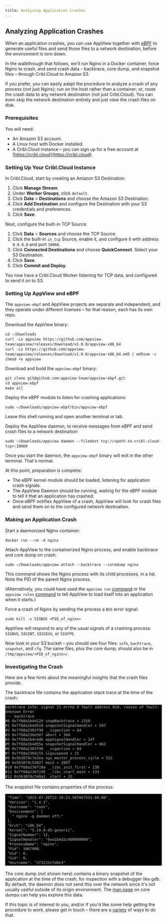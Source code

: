 ```yaml
---
title: Analyzing Application Crashes
---
```


## Analyzing Application Crashes

When an application crashes, you can use AppView together with [eBPF](https://ebpf.io/what-is-ebpf/) to generate useful files and send those files to a network destination, before the environment is torn down.

In the walkthrough that follows, we'll run Nginx in a Docker container, force Nginx to crash, and send crash data – backtrace, core dump, and snapshot files – through Cribl.Cloud to Amazon S3.

If you prefer, you can easily adapt the procedure to analyze a crash of any process (not just Nginx); run on the host rather than a container; or, route the crash data to any network destination (not just Cribl.Cloud). You can even skip the network destination entirely and just view the crash files on disk.

### Prerequisites

You will need:

- An Amazon S3 account.
- A Linux host with Docker installed.
- A Cribl.Cloud instance – you can sign up for a free account at [https://cribl.cloud](https://cribl.cloud).

### Setting Up Your Cribl.Cloud Instance

In Cribl.Cloud, start by creating an Amazon S3 Destination:

1. Click **Manage Stream**.
2. Under **Worker Groups**, click `default`.
3. Click **Data** > **Destinations** and choose the Amazon S3 Destination.
4. Click **Add Destination** and configure the Destination with your S3 credentials and preferences. 
5. Click **Save**.

Next, configure the built-in TCP Source:

1. Click **Data** > **Sources** and choose the TCP Source.
2. Click the built-in `in_tcp` Source, enable it, and configure it with address `0.0.0.0` and port `10060`.
3. Click **Connected Destinations** and choose **QuickConnect**. Select your S3 Destination. 
4. Click **Save**.
5. Click **Commit and Deploy**.

You now have a Cribl.Cloud Worker listening for TCP data, and configured to send it on to S3.

### Setting Up AppView and eBPF

The `appview-ebpf` and AppView projects are separate and independent, and they operate under different licenses – for that reason, each has its own repo.

Download the AppView binary:

```
cd ~/Downloads  
curl -Lo appview https://github.com/appview-team/appview/releases/download/v1.0.0/appview-x86_64
curl -Ls https://github.com/appview-team/appview/releases/download/v1.0.0/appview-x86_64.md5 | md5sum -c
chmod +x appview
```

Download and build the `appview-ebpf` binary:

```
git clone git@github.com:appview-team/appview-ebpf.git
cd appview-ebpf
make all
```

Deploy the eBPF module to listen for crashing applications:

```
sudo ~/Downloads/appview-ebpf/bin/appview-ebpf
```
Leave this shell running and open another terminal or tab.

Deploy the AppView daemon, to receive messages from eBPF and send crash files to a network destination:

```
sudo ~/Downloads/appview daemon --filedest tcp://<path-to-cribl-cloud-tcp>:10060
```

Once you start the daemon, the `appview-ebpf` binary will exit in the other terminal. That's normal.

At this point, preparation is complete:
* The eBPF kernel module should be loaded, listening for application crash signals. 
* The AppView Daemon should be running, waiting for the eBPF module to tell it that an application has crashed. 
* Once eBPF notifies AppView of a crash, AppView will look for crash files and send them on to the configured network destination.

### Making an Application Crash

Start a daemonized Nginx container:

```
docker run --rm -d nginx
```

Attach AppView to the containerized Nginx process, and enable backtrace and core dump on crash:

```
sudo ~/Downloads/appview attach --backtrace --coredump nginx
```

This command shows the Nginx process with its child processes, in a list. Note the PID of the parent Nginx process.

(Alternatively, you could have used the `appview run` [command](cli-reference#run) or the `appview rules` [command](cli-reference#rules) to tell AppView to load itself into an application when it starts.)

Force a crash of Nginx by sending the process a `BUS` error signal:

```
sudo kill -s SIGBUS <PID_of_nginx>
```
AppView will respond to any of the usual signals of a crashing process: `SIGBUS`, `SIGINT`, `SIGSEGV`, or `SIGFPE`.

Now look in your S3 bucket – you should see four files: `info`, `backtrace`, `snapshot`, and `cfg`. The same files, plus the core dump, should also be in `/tmp/appview/<PID_of_nginx>/`.

### Investigating the Crash

Here are a few hints about the meaningful insights that the crash files provide.

The backtrace file contains the application stack trace at the time of the crash:

![AppView crash backtrace](./images/AppView-Backtrace-screenshot.png)

The snapshot file contains properties of the process:

![AppView crash snapshot](./images/AppView-Snapshot-screenshot.png)

The core dump (not shown here) contains a binary snapshot of the application at the time of the crash, for inspection with a debugger like gdb. By default, the daemon does not send this over the network since it's not usually useful outside of its origin environment. The [man page](https://man7.org/linux/man-pages/man5/core.5.html) on core dumps can help you explore this data.

If this topic is of interest to you, and/or if you'd like some help getting the procedure to work, please get in touch – there are a [variety](https://appview.dev/docs/community/) of ways to do that.
